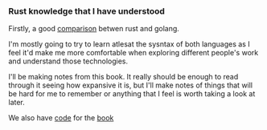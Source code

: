 ### Rust knowledge that I have understood

Firstly, a good [comparison](https://bitfieldconsulting.com/golang/rust-vs-go) betwen rust and golang.  

I'm mostly going to try to learn atlesat the sysntax of both languages as I feel it'd make me more comfortable when exploring different people's work and understand those technologies.  

I'll be making notes from this book. It really should be enough to read through it seeing how expansive it is, but I'll make notes of things that will be hard for me to remember or anything that I feel is worth taking a look at later.  

We also have [code](https://github.com/rust-lang/book/tree/master/src) for the [book](https://doc.rust-lang.org/book/)  



